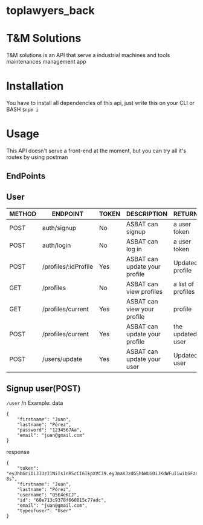 # toplawyers_back

# T&M Solutions
T&M solutions is an API that serve a industrial machines and tools maintenances management app
# Installation
You have to install all dependencies of this api, just write this on your CLI or BASH ```$npm i``` 
# Usage
This API doesn't serve a front-end at the moment, but you can try all it's routes by using postman
## EndPoints
## User
| METHOD |ENDPOINT|TOKEN|DESCRIPTION|RETURNS|
|--------|--------|-----|-----------|-------|
|POST|auth/signup|No|ASBAT can signup|a user token|
|POST|auth/login|No|ASBAT can log in|a user token|
|POST|/profiles/:idProfile|Yes|ASBAT can update your profile|Updated profile|
|GET|/profiles|No|ASBAT can view profiles|a list of profiles|
|GET|/profiles/current|Yes|ASBAT can view your profile|profile|
|POST|/profiles/current|Yes|ASBAT can update your profile |the updated user|
|POST|/users/update|Yes|ASBAT can update your user|Updated user|
## Signup user(POST)
```/user``` /n
Example:
data
```
{
    "firstname": "Juan",
    "lastname": "Pérez",
    "password": "1234567Aa",
    "email": "juan@gmail.com"
}
```
response
```
{
    "token": "eyJhbGciOiJIUzI1NiIsInR5cCI6IkpXVCJ9.eyJmaXJzdG5hbWUiOiJKdWFuIiwibGFzdG5hbWUiOiJQw6lyZXoiLCJ1c2VybmFtZSI6IlE1RTRlS0NKIiwiaWQiOiI2MGU3MTNjOTM3OGY2NjAwMTVjNzdhZGMiLCJlbWFpbCI6Imp1YW5AZ21haWwuY29tIiwidHlwZW9mdXNlciI6IlVzZXIiLCJpYXQiOjE2MjU3NTY2MTcsImV4cCI6MTYyNTkyOTQxN30.qTtMLoqp7vNvH41ocRSvh2tNiemUQ3d0BQW_ac5o-8s",
    "firstname": "Juan",
    "lastname": "Pérez",
    "username": "Q5E4eKCJ",
    "id": "60e713c9378f660015c77adc",
    "email": "juan@gmail.com",
    "typeofuser": "User"
}
```
